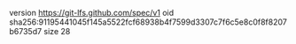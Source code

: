 version https://git-lfs.github.com/spec/v1
oid sha256:91195441045f145a5522fcf68938b4f7599d3307c7f6c5e8c0f8f8207b6735d7
size 28
